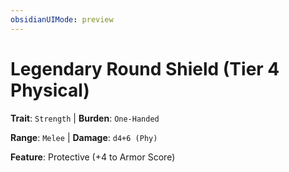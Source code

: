 ```yaml
---
obsidianUIMode: preview
---
```

# Legendary Round Shield (Tier 4 Physical)

**Trait**: `Strength` | **Burden**: `One-Handed`

**Range**: `Melee` | **Damage**: `d4+6 (Phy)`

**Feature**: Protective (+4 to Armor Score)